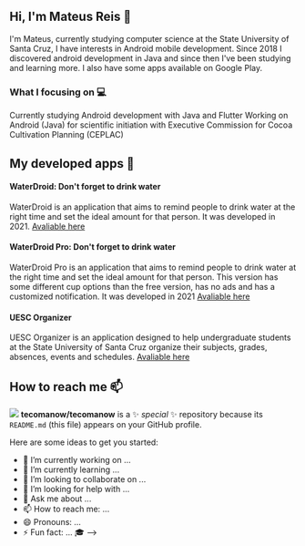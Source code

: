 ## Hi, I'm Mateus Reis 👋

I'm Mateus, currently studying computer science at the State University of Santa Cruz, I have interests in Android mobile development. Since 2018 I discovered android development in Java and since then I've been studying and learning more. I also have some apps available on Google Play.

### What I focusing on 💻

Currently studying Android development with Java and Flutter
Working on Android (Java) for scientific initiation with Executive Commission for Cocoa Cultivation Planning (CEPLAC)

## My developed apps 📱

#### WaterDroid: Don't forget to drink water
WaterDroid is an application that aims to remind people to drink water at the right time and set the ideal amount for that person. It was developed in 2021. <a href="https://play.google.com/store/apps/details?id=com.matreis.waterdroid">Avaliable here</a>

#### WaterDroid Pro: Don't forget to drink water
WaterDroid Pro is an application that aims to remind people to drink water at the right time and set the ideal amount for that person. This version has some different cup options than the free version, has no ads and has a customized notification. It was developed in 2021 <a href="https://play.google.com/store/apps/details?id=com.matreis.waterdroidpro">Avaliable here</a>

#### UESC Organizer
UESC Organizer is an application designed to help undergraduate students at the State University of Santa Cruz organize their subjects, grades, absences, events and schedules. <a href="https://play.google.com/store/apps/details?id=com.matreis.organizadoruesc">Avaliable here</a>

## How to reach me 📫

<a href="mailto:teco.manow@gmail.com?"><img src="https://img.shields.io/badge/gmail-%23DD0031.svg?&style=for-the-badge&logo=gmail&logoColor=white"/></a>
**tecomanow/tecomanow** is a ✨ _special_ ✨ repository because its `README.md` (this file) appears on your GitHub profile.

Here are some ideas to get you started:

- 🔭 I’m currently working on ...
- 🌱 I’m currently learning ...
- 👯 I’m looking to collaborate on ...
- 🤔 I’m looking for help with ...
- 💬 Ask me about ...
- 📫 How to reach me: ...
- 😄 Pronouns: ...
- ⚡ Fun fact: ...
🎓
-->

